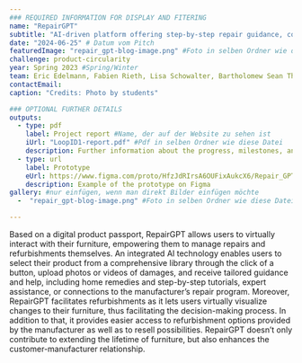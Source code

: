 ```yaml
---
### REQUIRED INFORMATION FOR DISPLAY AND FITERING
name: "RepairGPT"
subtitle: "AI-driven platform offering step-by-step repair guidance, connecting users with licensed repair professionals, and providing access to necessary spare parts."
date: "2024-06-25" # Datum vom Pitch
featuredImage: "repair_gpt-blog-image.png" #Foto in selben Ordner wie diese Datei
challenge: product-circularity
year: Spring 2023 #Spring/Winter
team: Eric Edelmann, Fabien Rieth, Lisa Schowalter, Bartholomew Sean Then, Moriz Trenkner, Abby Yue #6. Team members
contactEmail:
caption: "Credits: Photo by students"

### OPTIONAL FURTHER DETAILS
outputs:
  - type: pdf
    label: Project report #Name, der auf der Website zu sehen ist
    iUrl: "LoopID1-report.pdf" #Pdf in selben Ordner wie diese Datei
    description: Further information about the progress, milestones, and roadblocks.
  - type: url
    label: Prototype
    eUrl: https://www.figma.com/proto/HfzJdRIrsA6OUFixAukcX6/Repair_GPT-Prototype?page-id=2%3A2&node-id=4-62&viewport=87%2C200%2C0.13&t=vh75SuA0hApCyZC9-1&scaling=scale-down&starting-point-node-id=2%3A7&show-proto-sidebar=1
    description: Example of the prototype on Figma
gallery: #nur einfügen, wenn man direkt Bilder einfügen möchte
  -  "repair_gpt-blog-image.png" #Foto in selben Ordner wie diese Datei

---
```

Based on a digital product passport, RepairGPT allows users to virtually interact with their furniture, empowering them to manage repairs and refurbishments themselves. An integrated AI technology enables users to select their product from a comprehensive library through the click of a button, upload photos or videos of damages, and receive tailored guidance and help, including home remedies and step-by-step tutorials, expert assistance, or connections to the manufacturer’s repair program. Moreover, RepairGPT facilitates refurbishments as it lets users virtually visualize changes to their furniture, thus facilitating the decision-making process. In addition to that, it provides easier access to refurbishment options provided by the manufacturer as well as to resell possibilities. RepairGPT doesn’t only contribute to extending the lifetime of furniture, but also enhances the customer-manufacturer relationship.

